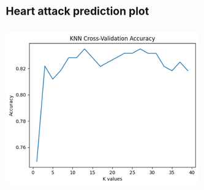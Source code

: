# Heart attack prediction plot    
# 
![KNN Cross-Validation Accuracy](https://github.com/Siamak-salimy/Heart_attack_prediction_plot/blob/main/KNN%20Cross-Validation%20Accuracy.png) 
